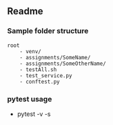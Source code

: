 
## Readme

### Sample folder structure

```
root
    - venv/
    - assignments/SomeName/
    - assignments/SomeOtherName/
    - testAll.sh
    - test_service.py
    - conftest.py
```

### pytest usage

* pytest -v -s
